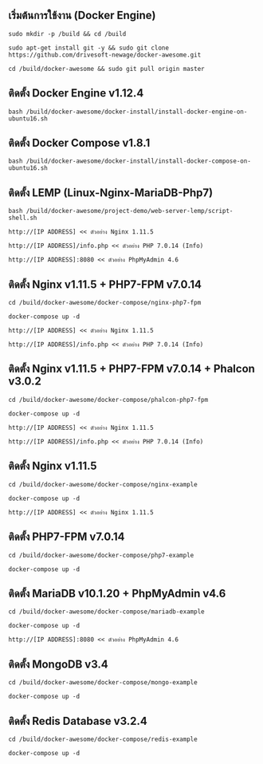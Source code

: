 เริ่มต้นการใช้งาน (Docker Engine)
---------------------------------------------------

```
sudo mkdir -p /build && cd /build

sudo apt-get install git -y && sudo git clone https://github.com/drivesoft-newage/docker-awesome.git

cd /build/docker-awesome && sudo git pull origin master
```


ติดตั้ง Docker Engine v1.12.4
---------------------------------------------------

```
bash /build/docker-awesome/docker-install/install-docker-engine-on-ubuntu16.sh
```


ติดตั้ง Docker Compose v1.8.1
---------------------------------------------------

```
bash /build/docker-awesome/docker-install/install-docker-compose-on-ubuntu16.sh
```


ติดตั้ง LEMP (Linux-Nginx-MariaDB-Php7)
---------------------------------------------------

```
bash /build/docker-awesome/project-demo/web-server-lemp/script-shell.sh
```

```
http://[IP ADDRESS] << ตัวอย่าง Nginx 1.11.5

http://[IP ADDRESS]/info.php << ตัวอย่าง PHP 7.0.14 (Info) 

http://[IP ADDRESS]:8080 << ตัวอย่าง PhpMyAdmin 4.6
```


ติดตั้ง Nginx v1.11.5 + PHP7-FPM v7.0.14
---------------------------------------------------

```
cd /build/docker-awesome/docker-compose/nginx-php7-fpm

docker-compose up -d
```

```
http://[IP ADDRESS] << ตัวอย่าง Nginx 1.11.5

http://[IP ADDRESS]/info.php << ตัวอย่าง PHP 7.0.14 (Info) 
```


ติดตั้ง Nginx v1.11.5 + PHP7-FPM v7.0.14 + Phalcon v3.0.2
---------------------------------------------------

```
cd /build/docker-awesome/docker-compose/phalcon-php7-fpm

docker-compose up -d
```

```
http://[IP ADDRESS] << ตัวอย่าง Nginx 1.11.5

http://[IP ADDRESS]/info.php << ตัวอย่าง PHP 7.0.14 (Info) 
```


ติดตั้ง Nginx v1.11.5
---------------------------------------------------

```
cd /build/docker-awesome/docker-compose/nginx-example

docker-compose up -d
```

```
http://[IP ADDRESS] << ตัวอย่าง Nginx 1.11.5
```


ติดตั้ง PHP7-FPM v7.0.14
---------------------------------------------------

```
cd /build/docker-awesome/docker-compose/php7-example

docker-compose up -d
```

ติดตั้ง MariaDB v10.1.20 + PhpMyAdmin v4.6
---------------------------------------------------

```
cd /build/docker-awesome/docker-compose/mariadb-example

docker-compose up -d
```

```
http://[IP ADDRESS]:8080 << ตัวอย่าง PhpMyAdmin 4.6
```

ติดตั้ง MongoDB v3.4
---------------------------------------------------

```
cd /build/docker-awesome/docker-compose/mongo-example

docker-compose up -d
```


ติดตั้ง Redis Database v3.2.4
---------------------------------------------------

```
cd /build/docker-awesome/docker-compose/redis-example

docker-compose up -d
```
